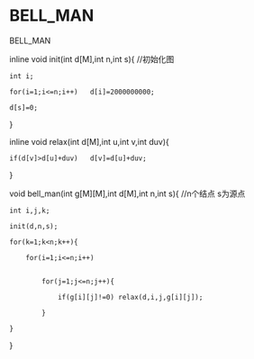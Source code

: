 # BELL_MAN

BELL_MAN

inline void init(int d[M],int n,int s){  //初始化图

	int i;
  
	for(i=1;i<=n;i++)	d[i]=2000000000;
  
	d[s]=0;
  
}


inline void relax(int d[M],int u,int v,int duv){

	if(d[v]>d[u]+duv)	d[v]=d[u]+duv;
  
}


void bell_man(int g[M][M],int d[M],int n,int s){ //n个结点 s为源点

	int i,j,k;
  
	init(d,n,s);
  
	for(k=1;k<n;k++){
  
		for(i=1;i<=n;i++)
    
    
			for(j=1;j<=n;j++){
      
				if(g[i][j]!=0) relax(d,i,j,g[i][j]);
        
			}
      
	}
  
}
